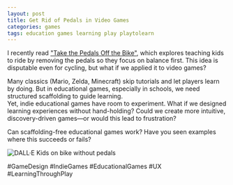 ```yaml
---
layout: post
title: Get Rid of Pedals in Video Games
categories: games
tags: education games learning play playtolearn
---
```


I recently read ["Take the Pedals Off the Bike"](https://www.fortressofdoors.com/take-the-pedals-off-the-bike/), which explores teaching kids to ride by removing the pedals so they focus on balance first. This idea is disputable even for cycling, but what if we applied it to video games?  

Many classics (Mario, Zelda, Minecraft) skip tutorials and let players learn by doing. But in educational games, especially in schools, we need structured scaffolding to guide learning.  
Yet, indie educational games have room to experiment. What if we designed learning experiences without hand-holding? Could we create more intuitive, discovery-driven games—or would this lead to frustration?  

Can scaffolding-free educational games work? Have you seen examples where this succeeds or fails? 

![DALL·E Kids on bike without pedals](/assets/images/DALL·E%20kids%20on%20bike%20without%20pedals.png)

#GameDesign #IndieGames #EducationalGames #UX #LearningThroughPlay  

